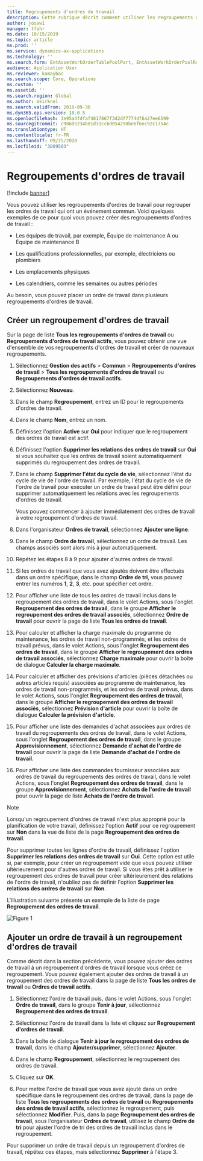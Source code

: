 ```yaml
---
title: Regroupements d'ordres de travail
description: Cette rubrique décrit comment utiliser les regroupements d'ordres de travail dans le module Gestion des actifs.
author: josaw1
manager: tfehr
ms.date: 10/15/2019
ms.topic: article
ms.prod: ''
ms.service: dynamics-ax-applications
ms.technology: ''
ms.search.form: EntAssetWorkOrderTablePoolPart, EntAssetWorkOrderPoolReferenceInfoPart, EntAssetWorkOrderPool, EntAssetWorkOrderPoolPreviewPart
audience: Application User
ms.reviewer: kamaybac
ms.search.scope: Core, Operations
ms.custom: ''
ms.assetid: ''
ms.search.region: Global
ms.author: mkirknel
ms.search.validFrom: 2019-09-30
ms.dyn365.ops.version: 10.0.5
ms.openlocfilehash: 3e95a4fdfaf4817867f3d2df7774df6a27ee6599
ms.sourcegitcommit: c986d5234b81d31cc6d054298be6f6ec92c1754c
ms.translationtype: HT
ms.contentlocale: fr-FR
ms.lasthandoff: 09/25/2020
ms.locfileid: "3889503"
---
```

# <a name="work-order-pools"></a>Regroupements d'ordres de travail

[!include [banner](../../includes/banner.md)]


Vous pouvez utiliser les regroupements d'ordres de travail pour regrouper les ordres de travail qui ont un événement commun. Voici quelques exemples de ce pour quoi vous pouvez créer des regroupements d'ordres de travail :

- Les équipes de travail, par exemple, Équipe de maintenance A ou Équipe de maintenance B  

- Les qualifications professionnelles, par exemple, électriciens ou plombiers  

- Les emplacements physiques  

- Les calendriers, comme les semaines ou autres périodes  

Au besoin, vous pouvez placer un ordre de travail dans plusieurs regroupements d'ordres de travail.


## <a name="create-a-work-order-pool"></a>Créer un regroupement d'ordres de travail

Sur la page de liste **Tous les regroupements d'ordres de travail** ou **Regroupements d'ordres de travail actifs**, vous pouvez obtenir une vue d'ensemble de vos regroupements d'ordres de travail et créer de nouveaux regroupements.

1. Sélectionnez **Gestion des actifs** > **Commun** > **Regroupements d'ordres de travail** > **Tous les regroupements d'ordres de travail** ou **Regroupements d'ordres de travail actifs**.

2. Sélectionnez **Nouveau**.

3. Dans le champ **Regroupement**, entrez un ID pour le regroupements d'ordres de travail.

4. Dans le champ **Nom**, entrez un nom.

5. Définissez l'option **Active** sur **Oui** pour indiquer que le regroupement des ordres de travail est actif.

6. Définissez l'option **Supprimer les relations des ordres de travail** sur **Oui** si vous souhaitez que les ordres de travail soient automatiquement supprimés du regroupement des ordres de travail.

7. Dans le champ **Supprimer l'état du cycle de vie**, sélectionnez l'état du cycle de vie de l'ordre de travail. Par exemple, l'état du cycle de vie de l'ordre de travail pour exécuter un ordre de travail peut être défini pour supprimer automatiquement les relations avec les regroupements d'ordres de travail.

    Vous pouvez commencer à ajouter immédiatement des ordres de travail à votre regroupement d'ordres de travail.

8. Dans l'organisateur **Ordres de travail**, sélectionnez **Ajouter une ligne**.

9. Dans le champ **Ordre de travail**, sélectionnez un ordre de travail. Les champs associés sont alors mis à jour automatiquement.

10. Répétez les étapes 8 à 9 pour ajouter d'autres ordres de travail.

11. Si les ordres de travail que vous avez ajoutés doivent être effectués dans un ordre spécifique, dans le champ **Ordre de tri**, vous pouvez entrer les numéros **1**, **2**, **3**, etc. pour spécifier cet ordre.

12. Pour afficher une liste de tous les ordres de travail inclus dans le regroupement des ordres de travail, dans le volet Actions, sous l'onglet **Regroupement des ordres de travail**, dans le groupe **Afficher le regroupement des ordres de travail associés**, sélectionnez **Ordre de travail** pour ouvrir la page de liste **Tous les ordres de travail**.

13. Pour calculer et afficher la charge maximale du programme de maintenance, les ordres de travail non-programmés, et les ordres de travail prévus, dans le volet Actions, sous l'onglet **Regroupement des ordres de travail**, dans le groupe **Afficher le regroupement des ordres de travail associés**, sélectionnez **Charge maximale** pour ouvrir la boîte de dialogue **Calculer la charge maximale**.

14. Pour calculer et afficher des prévisions d'articles (pièces détachées ou autres articles requis) associées au programme de maintenance, les ordres de travail non-programmés, et les ordres de travail prévus, dans le volet Actions, sous l'onglet **Regroupement des ordres de travail**, dans le groupe **Afficher le regroupement des ordres de travail associés**, sélectionnez **Prévision d'article** pour ouvrir la boîte de dialogue **Calculer la prévision d'article**.

15. Pour afficher une liste des demandes d'achat associées aux ordres de travail du regroupements des ordres de travail, dans le volet Actions, sous l'onglet **Regroupement des ordres de travail**, dans le groupe **Approvisionnement**, sélectionnez **Demande d'achat de l'ordre de travail** pour ouvrir la page de liste **Demande d'achat de l'ordre de travail**.

16. Pour afficher une liste des commandes fournisseur associées aux ordres de travail du regroupements des ordres de travail, dans le volet Actions, sous l'onglet **Regroupement des ordres de travail**, dans le groupe **Approvisionnement**, sélectionnez **Achats de l'ordre de travail** pour ouvrir la page de liste **Achats de l'ordre de travail**.

>[!NOTE]
>Lorsqu'un regroupement d'ordres de travail n'est plus approprié pour la planification de votre travail, définissez l'option **Actif** pour ce regroupement sur **Non** dans la vue de liste de la page **Regroupement des ordres de travail**.

Pour supprimer toutes les lignes d'ordre de travail, définissez l'option **Supprimer les relations des ordres de travail** sur **Oui**. Cette option est utile si, par exemple, pour créer un regroupement vide que vous pouvez utiliser ultérieurement pour d'autres ordres de travail. Si vous êtes prêt à utiliser le regroupement des ordres de travail pour créer ultérieurement des relations de l'ordre de travail, n'oubliez pas de définir l'option **Supprimer les relations des ordres de travail** sur **Non**.

L'illustration suivante présente un exemple de la liste de page **Regroupement des ordres de travail**.

![Figure 1](media/22-work-orders.png)


## <a name="add-a-work-order-to-a-work-order-pool"></a>Ajouter un ordre de travail à un regroupement d'ordres de travail

Comme décrit dans la section précédente, vous pouvez ajouter des ordres de travail à un regroupement d'ordres de travail lorsque vous créez ce regroupement. Vous pouvez également ajouter des ordres de travail à un regroupement des ordres de travail dans la page de liste **Tous les ordres de travail** ou **Ordres de travail actifs**.

1. Sélectionnez l'ordre de travail puis, dans le volet Actions, sous l'onglet **Ordre de travail**, dans le groupe **Tenir à jour**, sélectionnez **Regroupement des ordres de travail**.

2. Sélectionnez l'ordre de travail dans la liste et cliquez sur **Regroupement d'ordres de travail**.

3. Dans la boîte de dialogue **Tenir à jour le regroupement des ordres de travail**, dans le champ **Ajouter/supprimer**, sélectionnez **Ajouter**.

4. Dans le champ **Regroupement**, sélectionnez le regroupement des ordres de travail.

5. Cliquez sur **OK**.

6. Pour mettre l'ordre de travail que vous avez ajouté dans un ordre spécifique dans le regroupement des ordres de travail, dans la page de liste **Tous les regroupements des ordres de travail** ou **Regroupements des ordres de travail actifs**, sélectionnez le regroupement, puis sélectionnez **Modifier**. Puis, dans la page **Regroupement des ordres de travail**, sous l'organisateur **Ordres de travail**, utilisez le champ **Ordre de tri** pour ajuster l'ordre de tri des ordres de travail inclus dans le regroupement.

Pour supprimer un ordre de travail depuis un regroupement d'ordres de travail, répétez ces étapes, mais sélectionnez **Supprimer** à l'étape 3.

